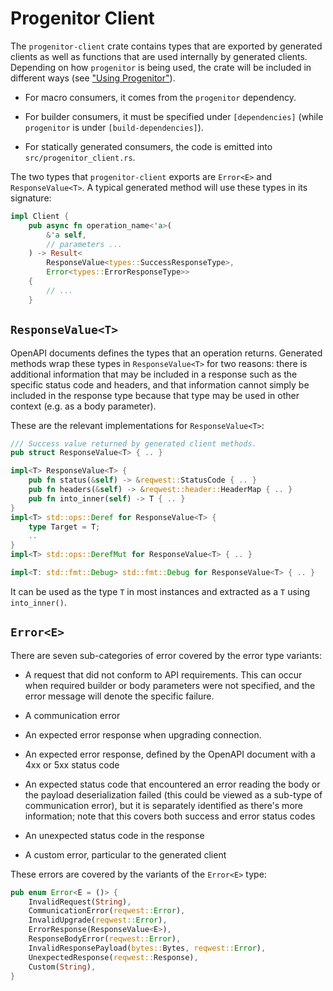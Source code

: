 # Progenitor Client

The `progenitor-client` crate contains types that are exported by generated
clients as well as functions that are used internally by generated clients.
Depending on how `progenitor` is being used, the crate will be included in
different ways (see ["Using Progenitor"](../README.md#using_progenitor)).

- For macro consumers, it comes from the `progenitor` dependency.

- For builder consumers, it must be specified under `[dependencies]` (while `progenitor` is under `[build-dependencies]`).

- For statically generated consumers, the code is emitted into
  `src/progenitor_client.rs`.

The two types that `progenitor-client` exports are `Error<E>` and
`ResponseValue<T>`. A typical generated method will use these types in its
signature:

```rust
impl Client {
    pub async fn operation_name<'a>(
        &'a self,
        // parameters ...
    ) -> Result<
        ResponseValue<types::SuccessResponseType>,
        Error<types::ErrorResponseType>>
    {
        // ...
    }
```

## `ResponseValue<T>`

OpenAPI documents defines the types that an operation returns. Generated
methods wrap these types in `ResponseValue<T>` for two reasons: there is
additional information that may be included in a response such as the specific
status code and headers, and that information cannot simply be included in the
response type because that type may be used in other context (e.g. as a body
parameter).

These are the relevant implementations for `ResponseValue<T>`:

```rust
/// Success value returned by generated client methods.
pub struct ResponseValue<T> { .. }

impl<T> ResponseValue<T> {
    pub fn status(&self) -> &reqwest::StatusCode { .. }
    pub fn headers(&self) -> &reqwest::header::HeaderMap { .. }
    pub fn into_inner(self) -> T { .. }
}
impl<T> std::ops::Deref for ResponseValue<T> {
    type Target = T;
    ..
}
impl<T> std::ops::DerefMut for ResponseValue<T> { .. }

impl<T: std::fmt::Debug> std::fmt::Debug for ResponseValue<T> { .. }
```

It can be used as the type `T` in most instances and extracted as a `T` using
`into_inner()`.

## `Error<E>`

There are seven sub-categories of error covered by the error type variants:

- A request that did not conform to API requirements.
  This can occur when required builder or body parameters were not specified,
  and the error message will denote the specific failure.

- A communication error

- An expected error response when upgrading connection.

- An expected error response, defined by the OpenAPI document
  with a 4xx or 5xx status code

- An expected status code that encountered an error reading the body
  or the payload deserialization failed
  (this could be viewed as a sub-type of communication error),
  but it is separately identified as there's more information;
  note that this covers both success and error status codes

- An unexpected status code in the response

- A custom error, particular to the generated client

These errors are covered by the variants of the `Error<E>` type:

```rust
pub enum Error<E = ()> {
    InvalidRequest(String),
    CommunicationError(reqwest::Error),
    InvalidUpgrade(reqwest::Error),
    ErrorResponse(ResponseValue<E>),
    ResponseBodyError(reqwest::Error),
    InvalidResponsePayload(bytes::Bytes, reqwest::Error),
    UnexpectedResponse(reqwest::Response),
    Custom(String),
}
```

